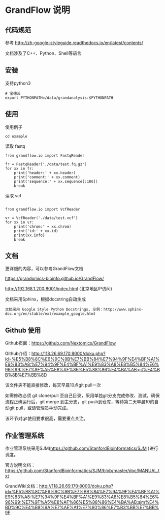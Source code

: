 # GrandFlow 说明


## 代码规范

参考 http://zh-google-styleguide.readthedocs.io/en/latest/contents/

文档涉及了C++、Python、Shell等语言


## 安装

支持python3

```
# 宝德云
export PYTHONPATH=/data/grandanalysis:$PYTHONPATH

```

## 使用

使用例子

```
cd example
```

读取 fastq

```
from grandflow.io import FastqReader

fr = FastqReader('./data/test.fq.gz')
for xx in fr:
    print('header:' + xx.header)
    print('comment:' + xx.comment)
    print('sequence:' + xx.sequence[:100])
    break
```

读取 vcf

```

from grandflow.io import VcfReader

vr = VcfReader('./data/test.vcf')
for xx in vr:
    print('chrom:' + xx.chrom)
    print('id:' + xx.id)
    print(xx.info)
    break
```


## 文档

更详细的内容，可以参考GrandFlow文档

https://grandomics-bioinfo.github.io/GrandFlow/

http://192.168.1.200:8001/index.html (北京地区IP访问)

文档采用Sphinx，根据docstring自动生成

    文档采用 Google Style Python Docstrings, 示例：http://www.sphinx-doc.org/en/stable/ext/example_google.html

## Github 使用

Github页面：https://github.com/Nextomics/GrandFlow

Github介绍：http://118.26.69.170:8000/doku.php?id=%E5%B8%8C%E6%9C%9B%E7%BB%84%E7%94%9F%E4%BF%A1%E9%83%A8:%E7%94%9F%E4%BF%A1%E9%83%A8%E8%B5%84%E6%96%99:%E7%9F%A5%E8%AF%86%E5%88%86%E4%BA%AB:git%E4%BB%8B%E7%BB%8D

该文件夹不能直接修改，每天早晨10点git pull一次

如需修改必须 git clone/pull 至自己目录，采用单独git分支完成修改、测试，确保流程正确运行后，git merge 到主分支，git push到仓库，等待第二天早晨10的自动git pull，或请管理员手动完成。

该环节对git使用要求很高，需要重点关注。

## 作业管理系统

作业管理系统采用SJM(https://github.com/StanfordBioinformatics/SJM )进行调度。

官方说明文档：https://github.com/StanfordBioinformatics/SJM/blob/master/doc/MANUAL.txt

GrandWiki文档：http://118.26.69.170:8000/doku.php?id=%E5%B8%8C%E6%9C%9B%E7%BB%84%E7%94%9F%E4%BF%A1%E9%83%A8:%E7%94%9F%E4%BF%A1%E9%83%A8%E8%B5%84%E6%96%99:%E7%9F%A5%E8%AF%86%E5%88%86%E4%BA%AB:sjm%E4%BD%9C%E4%B8%9A%E7%AE%A1%E7%90%86%E7%B3%BB%E7%BB%9F

